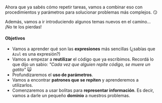 Ahora que ya sabés cómo repetir tareas, vamos a combinar eso con procedimientos y parámetros para solucionar problemas más complejos. :smirk:

Además, vamos a ir introduciendo algunos temas nuevos en el camino... ¡No te los pierdas!

#### Objetivos
* Vamos a aprender qué son las **expresiones** más sencillas (¿sabías que `Azul` es una expresión?)
* Vamos a empezar a **reutilizar** el código que ya escribimos. Recordá lo que dijo un sabio:
_"Cada vez que alguien repite código, se muere un gatito"_ :scream_cat:
* Profundizaremos el **uso de parámetros**.
* Vamos a encontrar **patrones que se repiten** y aprenderemos a utilizarlos.
* Comenzaremos a usar bolitas para **representar información**. Es decir, vamos a darle un pequeño **dominio** a nuestros problemas.